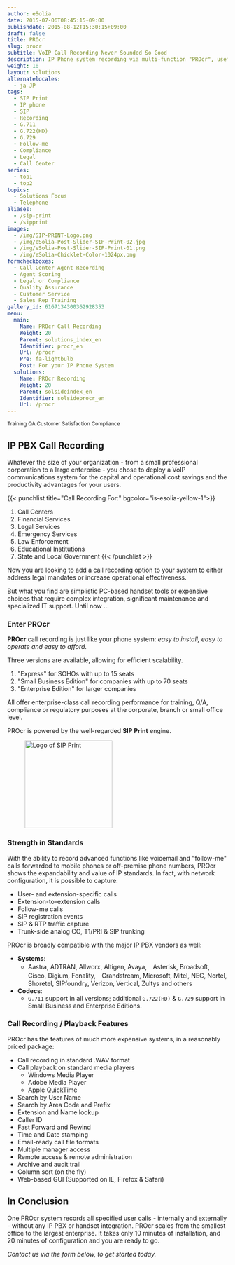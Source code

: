 ```yaml
---
author: eSolia
date: 2015-07-06T08:45:15+09:00
publishdate: 2015-08-12T15:30:15+09:00
draft: false
title: PROcr
slug: procr
subtitle: VoIP Call Recording Never Sounded So Good
description: IP Phone system recording via multi-function "PROcr", useful for training, compliance, customer service scenarios - from eSolia Inc and Powered by SIP Print.
weight: 10
layout: solutions
alternatelocales:
  - ja-JP
tags:
  - SIP Print
  - IP phone
  - SIP
  - Recording
  - G.711
  - G.722(HD)
  - G.729
  - Follow-me
  - Compliance
  - Legal
  - Call Center
series:
  - top1
  - top2
topics:
  - Solutions Focus
  - Telephone
aliases:
  - /sip-print
  - /sipprint
images:
  - /img/SIP-PRINT-Logo.png
  - /img/eSolia-Post-Slider-SIP-Print-02.jpg
  - /img/eSolia-Post-Slider-SIP-Print-01.png
  - /img/eSolia-Chicklet-Color-1024px.png
formcheckboxes:
  - Call Center Agent Recording
  - Agent Scoring
  - Legal or Compliance
  - Quality Assurance
  - Customer Service
  - Sales Rep Training
gallery_id: 6167134300362928353
menu:
  main:
    Name: PROcr Call Recording
    Weight: 20
    Parent: solutions_index_en
    Identifier: procr_en
    Url: /procr
    Pre: fa-lightbulb
    Post: For your IP Phone System
  solutions:
    Name: PROcr Recording
    Weight: 20
    Parent: solsideindex_en
    Identifier: solsideprocr_en
    Url: /procr
---
```


<small>
<a class="grey lighten-3 green-text waves-effect waves-light btn">Training</a>
<a class="grey lighten-3 green-text waves-effect waves-light btn">QA</a>
<a class="grey lighten-3 green-text waves-effect waves-light btn">Customer Satisfaction</a>
<a class="grey lighten-3 green-text waves-effect waves-light btn">Compliance</a>
</small>

## IP PBX Call Recording

Whatever the size of your organization - from a small professional corporation to a large enterprise - you chose to deploy a VoIP communications system for the capital and operational cost savings and the productivity advantages for your users.

{{< punchlist title="Call Recording For:" bgcolor="is-esolia-yellow-1">}}
1. Call Centers
1. Financial Services
1. Legal Services
1. Emergency Services
1. Law Enforcement
1. Educational Institutions
1. State and Local Government
{{< /punchlist >}}

Now you are looking to add a call recording option to your system to either address legal mandates or increase operational effectiveness.

But what you find are simplistic PC-based handset tools or expensive choices that require complex integration, significant maintenance and specialized IT support. Until now ...

### Enter PROcr

**PROcr** call recording is just like your phone system: _easy to install, easy to operate and easy to afford_.

Three versions are available, allowing for efficient scalability.

1. "Express" for SOHOs with up to 15 seats
1. "Small Business Edition" for companies with up to 70 seats
1. "Enterprise Edition" for larger companies

All offer enterprise-class call recording performance for training, Q/A, compliance or regulatory purposes at the corporate, branch or small office level.

PROcr is powered by the well-regarded **SIP Print** engine.

<figure class="image-container">
<img class="materialboxed responsive-img" width="200" data-caption="SIP Print Logo" alt="Logo of SIP Print" src="/img/SIP-PRINT-Logo-2.png" >
</figure>

### Strength in Standards

With the ability to record advanced functions like voicemail and "follow-me" calls forwarded to mobile phones or off-premise phone numbers, PROcr shows the expandability and value of IP standards. In fact, with network configuration, it is possible to capture:

* User- and extension-specific calls
* Extension-to-extension calls
* Follow-me calls
* SIP registration events
* SIP & RTP traffic capture
* Trunk-side analog CO, T1/PRI & SIP trunking

PROcr is broadly compatible with the major IP PBX vendors as well:

* **Systems**:
  * Aastra, ADTRAN, Allworx, Altigen, Avaya,　Asterisk, Broadsoft, Cisco, Digium, Fonality,　Grandstream, Microsoft, Mitel, NEC, Nortel,　Shoretel, SIPfoundry, Verizon, Vertical, Zultys and others
* **Codecs**:
  * ``G.711`` support in all versions; additional ``G.722(HD)`` & ``G.729`` support in Small Business and Enterprise Editions.

### Call Recording / Playback Features

PROcr has the features of much more expensive systems, in a reasonably priced package:

* Call recording in standard .WAV format
* Call playback on standard media players
   * Windows Media Player
   * Adobe Media Player
   * Apple QuickTime
* Search by User Name
* Search by Area Code and Prefix
* Extension and Name lookup
* Caller ID
* Fast Forward and Rewind
* Time and Date stamping
* Email-ready call file formats
* Multiple manager access
* Remote access & remote administration
* Archive and audit trail
* Column sort (on the fly)
* Web-based GUI (Supported on IE, Firefox & Safari)

## In Conclusion

One PROcr system records all specified user calls - internally and externally - without any IP PBX or handset integration. PROcr scales from the smallest office to the largest enterprise. It takes only 10 minutes of installation, and 20 minutes of configuration and you are ready to go.

_Contact us via the form below, to get started today._
